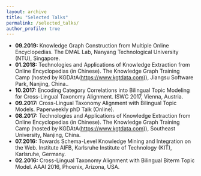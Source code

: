 ```yaml
---
layout: archive
title: "Selected Talks"
permalink: /selected_talks/
author_profile: true
---
```

* **09.2019:** Knowledge Graph Construction from Multiple Online Encyclopedias. The DMAL Lab, Nanyang Technological University (NTU), Singapore.
* **01.2018:** Technologies and Applications of Knowledge Extraction from Online Encyclopedias (in Chinese). The Knowledge Graph Training Camp (hosted by KGDAtA(https://www.kgtdata.com)), Jiangsu Software Park, Nanjing, China..
* **10.2017:** Encoding Category Correlations into Bilingual Topic Modeling for Cross-Lingual Taxonomy Alignment. ISWC 2017, Vienna, Austria.
* **09.2017:** Cross-Lingual Taxonomy Alignment with Bilingual Topic Models. Paperweekly phD Talk (Online).
* **08.2017:** Technologies and Applications of Knowledge Extraction from Online Encyclopedias (in Chinese). The Knowledge Graph Training Camp (hosted by KGDAtA(https://www.kgtdata.com)), Southeast University, Nanjing, China.
* **07.2016:** Towards Schema-Level Knowledge Mining and Integration on the Web. Institute AIFB, Karlsruhe Institute of Technology (KIT), Karlsruhe, Germany.
* **02.2016:** Cross-Lingual Taxonomy Alignment with Bilingual Biterm Topic Model. AAAI 2016, Phoenix, Arizona, USA.